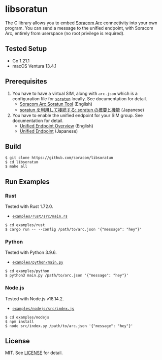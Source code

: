 # libsoratun

The C library allows you to embed [Soracom Arc](https://users.soracom.io/ja-jp/docs/arc/) connectivity into your own program. You can send a message to the unified endpoint, with Soracom Arc, entirely from userspace (no root privilege is required).

## Tested Setup

- Go 1.21.1
- macOS Ventura 13.4.1

## Prerequisites

1. You have to have a virtual SIM, along with `arc.json` which is a configuration file for [`soratun`](https://github.com/soracom/soratun/) locally. See documentation for detail.
   - [Soracom Arc Soratun Tool](https://developers.soracom.io/en/docs/arc/soratun/) (English)
   - [soratun を利用して接続する: soratun の概要と機能](https://users.soracom.io/ja-jp/docs/arc/soratun-overview/) (Japanese)
2. You have to enable the unified endpoint for your SIM group. See documentation for detail.
   - [Unified Endpoint Overview](https://developers.soracom.io/en/docs/unified-endpoint/) (English)
   - [Unified Endpoint](https://users.soracom.io/ja-jp/docs/unified-endpoint/) (Japanese)

## Build

```console
$ git clone https://github.com/soracom/libsoratun
$ cd libsoratun
$ make all
```

## Run Examples

### Rust

Tested with Rust 1.72.0.

- [`examples/rust/src/main.rs`](examples/rust/src/main.rs)

```console
$ cd examples/rust
$ cargo run -- --config /path/to/arc.json '{"message": "hey"}'
```

### Python

Tested with Python 3.9.6.

- [`examples/python/main.py`](examples/python/main.py)

```console
$ cd examples/python
$ python3 main.py /path/to/arc.json '{"message": "hey"}'
```

### Node.js

Tested with Node.js v18.14.2.

- [`examples/nodejs/src/index.js`](examples/nodejs/src/index.js)

```console
$ cd examples/nodejs
$ npm install
$ node src/index.py /path/to/arc.json '{"message": "hey"}'
```

## License

MIT. See [LICENSE](LICENSE) for detail.
